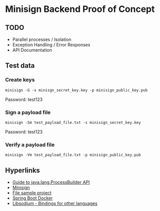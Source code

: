# Minisign Backend Proof of Concept

## TODO

- Parallel processes / Isolation
- Exception Handling / Error Responses
- API Documentation

## Test data

### Create keys

```
minisign -G -s minisgn_secret_key.key -p minisign_public_key.pub
```

Password: test123

### Sign a payload file

```
minisign -Sm test_payload_file.txt -s minisign_secret_key.key 
```

Password: test123

### Verify a payload file

```
minisign -Vm test_payload_file.txt -p minisign_public_key.pub
```

## Hyperlinks

- [Guide to java.lang.ProcessBuilder API](https://www.baeldung.com/java-lang-processbuilder-api)
- [Minisign](https://jedisct1.github.io/minisign/)
- [File sample project](https://frontbackend.com/spring-boot/spring-boot-upload-file-to-filesystem)
- [Spring Boot Docker](https://spring.io/guides/topicals/spring-boot-docker)
- [Libsodium - Bindings for other languages](https://libsodium.gitbook.io/doc/bindings_for_other_languages)